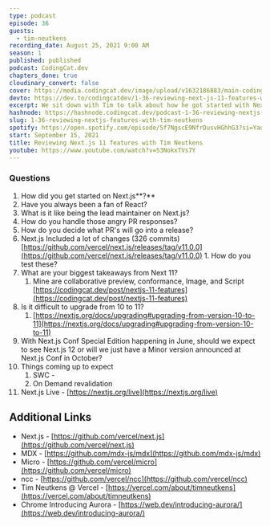 ```yaml
---
type: podcast
episode: 36
guests:
  - tim-neutkens
recording_date: August 25, 2021 9:00 AM
season: 1
published: published
podcast: CodingCat.dev
chapters_done: true
cloudinary_convert: false
cover: https://media.codingcat.dev/image/upload/v1632186883/main-codingcatdev-photo/x8ncnxweooiat7vzpwke.png
devto: https://dev.to/codingcatdev/1-36-reviewing-next-js-11-features-with-tim-neutkens-3hoi
excerpt: We sit down with Tim to talk about how he got started with Next.js and what things are upcoming in Next.js 11.
hashnode: https://hashnode.codingcat.dev/podcast-1-36-reviewing-nextjs-features-with-tim-neutkens
slug: 1-36-reviewing-nextjs-features-with-tim-neutkens
spotify: https://open.spotify.com/episode/5f7NgscE9NfrDusvHGhhG3?si=YadoDC8YQwO49XWpmlhbkA
start: September 15, 2021
title: Reviewing Next.js 11 features with Tim Neutkens
youtube: https://www.youtube.com/watch?v=S3NokxTVs7Y
---
```


### Questions

1. How did you get started on Next.js**?**
2. Have you always been a fan of React?
3. What is it like being the lead maintainer on Next.js?
4. How do you handle those angry PR responses?
5. How do you decide what PR's will go into a release?
6. Next.js Included a lot of changes (326 commits)
   [https://github.com/vercel/next.js/releases/tag/v11.0.0](https://github.com/vercel/next.js/releases/tag/v11.0.0) 1. How do you test these?
7. What are your biggest takeaways from Next 11?
   1. Mine are collaborative preview, conformance, Image, and Script
      [https://codingcat.dev/post/nextjs-11-features](https://codingcat.dev/post/nextjs-11-features)
8. Is it difficult to upgrade from 10 to 11?
   1. [https://nextjs.org/docs/upgrading#upgrading-from-version-10-to-11](https://nextjs.org/docs/upgrading#upgrading-from-version-10-to-11)
9. With Next.js Conf Special Edition happening in June, should we expect to see Next.js 12 or will we just have a Minor version announced at Next.js Conf in October?
10. Things coming up to expect
    1. SWC -
    2. On Demand revalidation
11. Next.js Live - [https://nextjs.org/live](https://nextjs.org/live)

## Additional Links

- Next.js - [https://github.com/vercel/next.js](https://github.com/vercel/next.js)
- MDX - [https://github.com/mdx-js/mdx](https://github.com/mdx-js/mdx)
- Micro - [https://github.com/vercel/micro](https://github.com/vercel/micro)
- ncc - [https://github.com/vercel/ncc](https://github.com/vercel/ncc)
- Tim Neutkens @ Vercel - [https://vercel.com/about/timneutkens](https://vercel.com/about/timneutkens)
- Chrome Introducing Aurora - [https://web.dev/introducing-aurora/](https://web.dev/introducing-aurora/)

